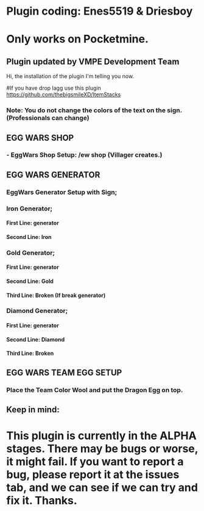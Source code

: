 # Plugin coding: Enes5519 & Driesboy
# Only works on Pocketmine.


## Plugin updated by VMPE Development Team

Hi, the installation of the plugin I'm telling you now.
 
#If you have drop lagg use this plugin https://github.com/thebigsmileXD/ItemStacks

### Note: You do not change the colors of the text on the sign. (Professionals can change)

## EGG WARS SHOP
### - EggWars Shop Setup: /ew shop (Villager creates.)

## EGG WARS GENERATOR
### EggWars Generator Setup with Sign;

### Iron Generator;
#### First Line: generator
#### Second Line: Iron

### Gold Generator;
#### First Line: generator
#### Second Line: Gold
#### Third Line: Broken (If break generator)

### Diamond Generator;
#### First Line: generator
#### Second Line: Diamond
#### Third Line: Broken

## EGG WARS TEAM EGG SETUP
### Place the Team Color Wool and put the Dragon Egg on top.


## Keep in mind:
# This plugin is currently in the ALPHA stages. There may be bugs or worse, it might fail. If you want to report a bug, please report it at the issues tab, and we can see if we can try and fix it. Thanks.
